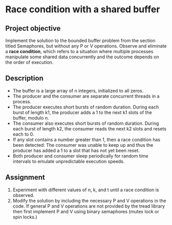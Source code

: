 # Race condition with a shared buffer

## Project objective

Implement the solution to the bounded buffer problem from the section titled Semaphores, but without any P or V operations. Observe and eliminate a **race condition**, which refers to a situation where multiple processes manipulate some shared data concurrently and the outcome depends on the order of execution.

## Description

- The buffer is a large array of n integers, initialized to all zeros.
- The producer and the consumer are separate concurrent threads in a process.
- The producer executes short bursts of random duration. During each burst of length k1, the producer adds a 1 to the next k1 slots of the buffer, modulo n.
- The consumer also executes short bursts of random duration. During each burst of length k2, the consumer reads the next k2 slots and resets each to 0.
- If any slot contains a number greater than 1, then a race condition has been detected: The consumer was unable to keep up and thus the producer has added a 1 to a slot that has not yet been reset.
- Both producer and consumer sleep periodically for random time intervals to emulate unpredictable execution speeds.



## Assignment

1. Experiment with different values of n, k, and t until a race condition is observed.
2. Modify the solution by including the necessary P and V operations in the code.
If general P and V operations are not provided by the tread library then first implement P and V using binary semaphores (mutex lock or spin locks.)

